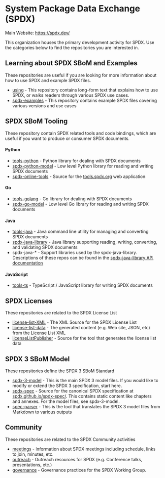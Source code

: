 # System Package Data Exchange (SPDX)

Main Website: https://spdx.dev/

This organization houses the primary development activity for SPDX. Use the
categories below to find the repositories you are interested in.

## Learning about SPDX SBoM and Examples

These repositories are useful if you are looking for more information about how
to use SPDX and example SPDX files.

 * [using](https://github.com/spdx/using) - This repository contains long-form
   text that explains how to use SPDX, or walks readers through various SPDX
   use cases.
 * [spdx-examples](https://github.com/spdx/spdx-examples) - This repository
   contains example SPDX files covering various versions and use cases

## SPDX SBoM Tooling

These repository contain SPDX related tools and code bindings, which are useful
if you want to produce or consumer SPDX documents.

#### Python
 * [tools-python](https://github.com/spdx/tools-python) - Python library for
   dealing with SPDX documents
 * [spdx-python-model](https://github.com/spdx/spdx-python-model) - Low level
   Python library for reading and writing SPDX documents
 * [spdx-online-tools](https://github.com/spdx/spdx-online-tools) - Source for the [tools.spdx.org](https://tools.spdx.org/app/)
   web application

#### Go
 * [tools-golang](https://github.com/spdx/tools-golang) - Go library for
   dealing with SPDX documents
 * [spdx-go-model](https://github.com/spdx/spdx-go-model) - Low level Go
   library for reading and writing SPDX documents

#### Java
 * [tools-java](https://github.com/spdx/tools-java) - Java command line utility for managing
   and converting SPDX documents
 * [spdx-java-library](https://github.com/spdx/spdx-java-library) - Java library supporting
   reading, writing, converting, and validating SPDX documents
 * spdx-java-* - Support libraries used by the spdx-java-library.
   Descriptions of these repos can be found in the
   [spdx-java-library API documentation](https://github.com/spdx/spdx-java-library?tab=readme-ov-file#api-documentation)

#### JavaScript
 * [tools-ts](https://github.com/spdx/tools-ts) - TypeScript / JavaScript library for writing SPDX documents

## SPDX Licenses

These repositories are related to the SPDX License List

 * [license-list-XML](https://github.com/spdx/license-list-XML) - The XML
   Source for the SPDX License List
 * [license-list-data](https://github.com/spdx/license-list-data) - The
   generated content (e.g. Web site, JSON, etc) from the License List XML
 * [licenseListPublisher](https://github.com/spdx/LicenseListPublisher) - Source for the tool that generates the license list data

## SPDX 3 SBoM Model

These repositories define the SPDX 3 SBoM Standard

 * [spdx-3-model](https://github.com/spdx/spdx-3-model) - This is the main SPDX
   3 model files. If you would like to modify or extend the SPDX 3
   specification, start here.
 * [spdx-spec](https://github.com/spdx/spdx-spec) - Source for the canonical SPDX
   specification at [spdx.github.io/spdx-spec/](https://spdx.github.io/spdx-spec/).
   This contains static content like chapters and annexes.
   For the model files, see spdx-3-model.
 * [spec-parser](https://github.com/spdx/spec-parser) - This is the tool that
   translates the SPDX 3 model files from Markdown to various outputs

## Community

These repositories are related to the SPDX Community activities

 * [meetings](https://github.com/spdx/meetings) - Information about SPDX
   meetings including schedule, links to join, minutes, etc.
 * [outreach](https://github.com/spdx/outreach) - Outreach resources for SPDX
   (e.g. Conference talks, presentations, etc.)
 * [governance](https://github.com/spdx/governance) - Governance practices for the SPDX Working Group.
